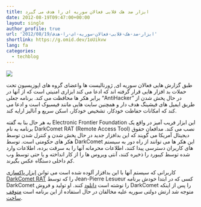```yaml
---
title: ابزار ضد هک قلابی فعالان سوریه ای را هدف می گیرد
date: 2012-08-19T09:47:00+00:00
layout: single
author_profile: true
url: '2012/08/19/ابزار-ضد-هک-قلابی-فعالان-سوریه-ای-را-هدف'
shortlink: https://g.omid.dev/1oUikvw
lang: fa
categories: 
  - techblog
---
```

![](/images/2012/08/Facebook_Anti-Hacker_screenshot10.png)

طبق گزارش هایی فعالان سوریه ای, ژورنالیست ها واعضای گروه های اپوزیسیون تحت حملات بد افزار هایی قرار گرفته اند که ادعا می کند ابزاری امنیتی است که از آنها در برابر هکر ها محافظت می کند. برنامه جعلی “AntiHacker” در حال پخش شدن از طریق ایمیل های فیشینگ هدف دار و همچنین سایت هایی مانند فیسبوک است و ادعا می کند که امکانات حفاظت خودکار، تشخیص خودکار، اسکن سریع و آنالیز ارایه کند.

به هر حال بنا به گفته Electronic Frontier Foundation این ابزار فریب آمیز در واقع یک برنامه به نام DarkComet RAT (Remote Access Tool) نصب می کند. مدافعان حقوق دیجیتال آمریکا می گویند که این بدافزار جدید در حال پخش شدن و کنترل شدن توسط هکر های حکومتی است. توسط DarkComet این هکر ها می توانند از راه دور به سیستم های کاربران دسترسی پیدا کنند، اطلاعات محرمانه آنها را به سرقت برده، اطلاعات وارد شده توسط کیبورد را ذخیره کنند، آنتی ویروس ها را از کار انداخته و یا حتی توسط وب کم داخلی دستگاه عکس بگیرند.

کاربرانی که سیستم آنها با این بدافزار آلوده شده است می توانن [ابزار پاکسازی DarkComet RAT](http://www.phrozensoft.com/dcrem.more) را که توسط Jean-Pierre Lesueur کسی که در ابتدا خودش برنامه DarkComet را نوشته است [دانلود](http://www.phrozensoft.com/dcrem.more) کنند. او تولید و فروش DarkComet را پس از اینکه متوجه شد ارتش دولتی سوریه علیه مخالفان در حال استفاده از این برنامه است [متوقف ساخت](http://threatpost.com/en_us/blogs/darkcomet-rat-flames-out-070912).